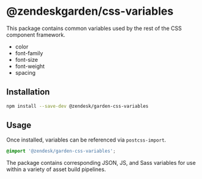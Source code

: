 # @zendeskgarden/css-variables

This package contains common variables used by the rest of the
CSS component framework.

- color
- font-family
- font-size
- font-weight
- spacing

## Installation

```sh
npm install --save-dev @zendesk/garden-css-variables
```

## Usage

Once installed, variables can be referenced via `postcss-import`.

```css
@import '@zendesk/garden-css-variables';
```

The package contains corresponding JSON, JS, and Sass variables for use
within a variety of asset build pipelines.
